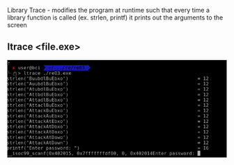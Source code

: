 Library Trace - modifies the program at runtime such that every time a library function is called (ex. strlen, printf) it prints out the arguments to the screen

## ltrace <file.exe>
![](../../Images/ltrace.png)